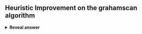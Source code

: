 ## Heuristic Improvement on the grahamscan algorithm
<details>
<summary><b>Reveal answer</b></summary>
Interior elimination: discard the points that are definitely not on the hull<br>
</details>

